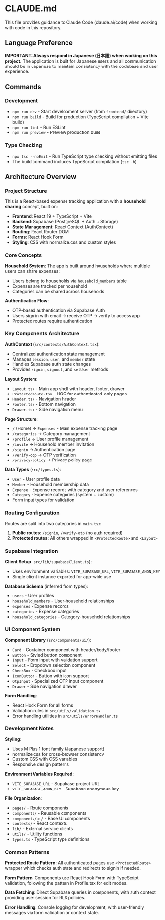 # CLAUDE.md

This file provides guidance to Claude Code (claude.ai/code) when working with code in this repository.

## Language Preference

**IMPORTANT: Always respond in Japanese (日本語) when working on this project.** The application is built for Japanese users and all communication should be in Japanese to maintain consistency with the codebase and user experience.

## Commands

### Development
- `npm run dev` - Start development server (from `frontend/` directory)
- `npm run build` - Build for production (TypeScript compilation + Vite build)
- `npm run lint` - Run ESLint
- `npm run preview` - Preview production build

### Type Checking
- `npx tsc --noEmit` - Run TypeScript type checking without emitting files
- The build command includes TypeScript compilation (`tsc -b`)

## Architecture Overview

### Project Structure
This is a React-based expense tracking application with a **household sharing** concept, built on:
- **Frontend**: React 19 + TypeScript + Vite
- **Backend**: Supabase (PostgreSQL + Auth + Storage)
- **State Management**: React Context (AuthContext)
- **Routing**: React Router DOM
- **Forms**: React Hook Form
- **Styling**: CSS with normalize.css and custom styles

### Core Concepts

**Household System**: The app is built around households where multiple users can share expenses:
- Users belong to households via `household_members` table
- Expenses are tracked per household
- Categories can be shared across households

**Authentication Flow**:
- OTP-based authentication via Supabase Auth
- Users sign in with email → receive OTP → verify to access app
- Protected routes require authentication

### Key Components Architecture

**AuthContext** (`src/contexts/AuthContext.tsx`):
- Centralized authentication state management
- Manages `session`, `user`, and `member` state
- Handles Supabase auth state changes
- Provides `signin`, `signout`, and `setUser` methods

**Layout System**:
- `Layout.tsx` - Main app shell with header, footer, drawer
- `ProtectedRoute.tsx` - HOC for authenticated-only pages
- `Header.tsx` - Navigation header
- `Footer.tsx` - Bottom navigation
- `Drawer.tsx` - Side navigation menu

**Page Structure**:
- `/` (Home) → `Expenses` - Main expense tracking page
- `/categories` → Category management
- `/profile` → User profile management
- `/invite` → Household member invitation
- `/signin` → Authentication page
- `/verify-otp` → OTP verification
- `/privacy-policy` → Privacy policy page

**Data Types** (`src/types.ts`):
- `User` - User profile data
- `Member` - Household membership data
- `Expense` - Expense records with category and user references
- `Category` - Expense categories (system + custom)
- Form input types for validation

### Routing Configuration

Routes are split into two categories in `main.tsx`:
1. **Public routes**: `/signin`, `/verify-otp` (no auth required)
2. **Protected routes**: All others wrapped in `<ProtectedRoute>` and `<Layout>`

### Supabase Integration

**Client Setup** (`src/lib/supabaseClient.ts`):
- Uses environment variables: `VITE_SUPABASE_URL`, `VITE_SUPABASE_ANON_KEY`
- Single client instance exported for app-wide use

**Database Schema** (inferred from types):
- `users` - User profiles
- `household_members` - User-household relationships
- `expenses` - Expense records
- `categories` - Expense categories
- `household_categories` - Category-household relationships

### UI Component System

**Component Library** (`src/components/ui/`):
- `Card` - Container component with header/body/footer
- `Button` - Styled button component
- `Input` - Form input with validation support
- `Select` - Dropdown selection component
- `CheckBox` - Checkbox input
- `IconButton` - Button with icon support
- `OtpInput` - Specialized OTP input component
- `Drawer` - Side navigation drawer

**Form Handling**:
- React Hook Form for all forms
- Validation rules in `src/utils/validation.ts`
- Error handling utilities in `src/utils/errorHandler.ts`

### Development Notes

**Styling**:
- Uses M Plus 1 font family (Japanese support)
- normalize.css for cross-browser consistency
- Custom CSS with CSS variables
- Responsive design patterns

**Environment Variables Required**:
- `VITE_SUPABASE_URL` - Supabase project URL
- `VITE_SUPABASE_ANON_KEY` - Supabase anonymous key

**File Organization**:
- `pages/` - Route components
- `components/` - Reusable components
- `components/ui/` - Base UI components
- `contexts/` - React contexts
- `lib/` - External service clients
- `utils/` - Utility functions
- `types.ts` - TypeScript type definitions

### Common Patterns

**Protected Route Pattern**: All authenticated pages use `<ProtectedRoute>` wrapper which checks auth state and redirects to signin if needed.

**Form Pattern**: Components use React Hook Form with TypeScript validation, following the pattern in Profile.tsx for edit modes.

**Data Fetching**: Direct Supabase queries in components, with auth context providing user session for RLS policies.

**Error Handling**: Console logging for development, with user-friendly messages via form validation or context state.